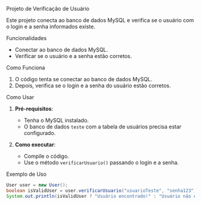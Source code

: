 Projeto de Verificação de Usuário

Este projeto conecta ao banco de dados MySQL e verifica se o usuário com o login e a senha informados existe.

Funcionalidades

- Conectar ao banco de dados MySQL.
- Verificar se o usuário e a senha estão corretos.

Como Funciona

1. O código tenta se conectar ao banco de dados MySQL.
2. Depois, verifica se o login e a senha do usuário estão corretos.

Como Usar

1. **Pré-requisitos**:
    - Tenha o MySQL instalado.
    - O banco de dados `teste` com a tabela de usuários precisa estar configurado.

2. **Como executar**:
    - Compile o código.
    - Use o método `verificarUsuario()` passando o login e a senha.
      
Exemplo de Uso

```java
User user = new User();
boolean isValidUser = user.verificarUsuario("usuarioTeste", "senha123");
System.out.println(isValidUser ? "Usuário encontrado!" : "Usuário não encontrado!");
